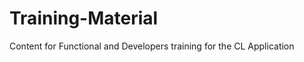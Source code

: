 Training-Material
=================

Content for Functional and Developers training for the CL Application
